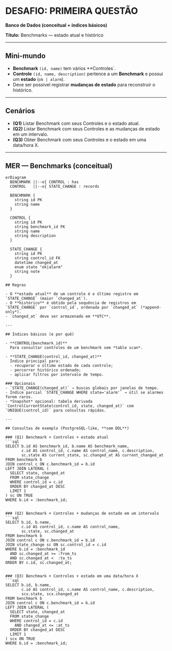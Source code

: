 # DESAFIO: PRIMEIRA QUESTÃO  
**Banco de Dados (conceitual + índices básicos)**  

**Título:** Benchmarks — estado atual e histórico  

---

## Mini-mundo
- **Benchmark** `(id, name)` tem vários **Controles`.  
- **Controle** `(id, name, description)` pertence a um **Benchmark** e possui um **estado** (`ok | alarm`).  
- Deve ser possível registrar **mudanças de estado** para reconstruir o histórico.  

---

## Cenários
- **(Q1)** Listar Benchmark com seus Controles e o estado atual.  
- **(Q2)** Listar Benchmark com seus Controles e as mudanças de estado em um intervalo.  
- **(Q3)** Obter Benchmark com seus Controles e o estado em uma data/hora X.  

---

## MER — Benchmarks (conceitual)

```mermaid
erDiagram
  BENCHMARK ||--o{ CONTROL : has
  CONTROL   ||--o{ STATE_CHANGE : records

  BENCHMARK {
    string id PK
    string name
  }

  CONTROL {
    string id PK
    string benchmark_id FK
    string name
    string description
  }

  STATE_CHANGE {
    string id PK
    string control_id FK
    datetime changed_at
    enum state "ok|alarm"
    string note
  }

## Regras

- O **estado atual** de um controle é o último registro em `STATE_CHANGE` (maior `changed_at`).  
- O **histórico** é obtido pela sequência de registros em `STATE_CHANGE` por `control_id`, ordenada por `changed_at` (*append-only*).  
- `changed_at` deve ser armazenado em **UTC**.  

---

## Índices básicos (e por quê)

- **CONTROL(benchmark_id)**  
  Para consultar controles de um benchmark sem *table scan*.  

- **STATE_CHANGE(control_id, changed_at)**  
  Índice principal para:  
  - recuperar o último estado de cada controle;  
  - percorrer histórico ordenado;  
  - aplicar filtros por intervalo de tempo.  

### Opcionais
- `STATE_CHANGE(changed_at)` → buscas globais por janelas de tempo.  
- Índice parcial `STATE_CHANGE WHERE state='alarm'` → útil se alarmes forem raros.  
- *Snapshot* opcional: tabela derivada `ControlCurrentState(control_id, state, changed_at)` com `UNIQUE(control_id)` para consultas rápidas.  

---

## Consultas de exemplo (PostgreSQL-like, **sem DDL**)

### (Q1) Benchmark + Controles + estado atual
```sql
SELECT b.id AS benchmark_id, b.name AS benchmark_name,
       c.id AS control_id, c.name AS control_name, c.description,
       sc.state AS current_state, sc.changed_at AS current_changed_at
FROM benchmark b
JOIN control c ON c.benchmark_id = b.id
LEFT JOIN LATERAL (
  SELECT state, changed_at
  FROM state_change
  WHERE control_id = c.id
  ORDER BY changed_at DESC
  LIMIT 1
) sc ON TRUE
WHERE b.id = :benchmark_id;


### (Q2) Benchmark + Controles + mudanças de estado em um intervalo
```sql
SELECT b.id, b.name,
       c.id AS control_id, c.name AS control_name,
       sc.state, sc.changed_at
FROM benchmark b
JOIN control c ON c.benchmark_id = b.id
JOIN state_change sc ON sc.control_id = c.id
WHERE b.id = :benchmark_id
  AND sc.changed_at >= :from_ts
  AND sc.changed_at <  :to_ts
ORDER BY c.id, sc.changed_at;


### (Q3) Benchmark + Controles + estado em uma data/hora X
```sql
SELECT b.id, b.name,
       c.id AS control_id, c.name AS control_name, c.description,
       scx.state, scx.changed_at
FROM benchmark b
JOIN control c ON c.benchmark_id = b.id
LEFT JOIN LATERAL (
  SELECT state, changed_at
  FROM state_change
  WHERE control_id = c.id
    AND changed_at <= :at_ts
  ORDER BY changed_at DESC
  LIMIT 1
) scx ON TRUE
WHERE b.id = :benchmark_id;

